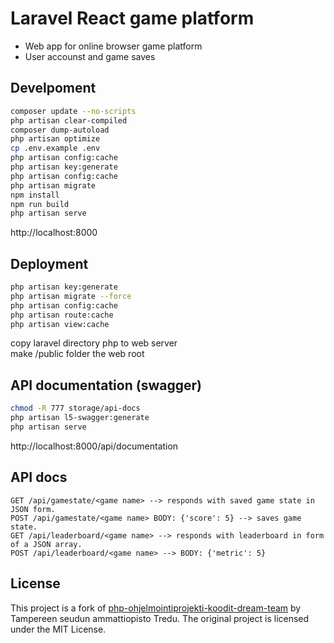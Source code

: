 # Laravel React game platform
- Web app for online browser game platform
- User accounst and game saves

## Develpoment
```bash
composer update --no-scripts
php artisan clear-compiled 
composer dump-autoload
php artisan optimize
cp .env.example .env
php artisan config:cache
php artisan key:generate
php artisan config:cache
php artisan migrate
npm install
npm run build
php artisan serve
```
http://localhost:8000

## Deployment
```bash
php artisan key:generate
php artisan migrate --force
php artisan config:cache
php artisan route:cache
php artisan view:cache
```
copy laravel directory php to web server  
make /public folder the web root

## API documentation (swagger)
```bash
chmod -R 777 storage/api-docs
php artisan l5-swagger:generate
php artisan serve
```
http://localhost:8000/api/documentation

## API docs
```
GET /api/gamestate/<game name> --> responds with saved game state in JSON form.  
POST /api/gamestate/<game name> BODY: {'score': 5} --> saves game state.  
GET /api/leaderboard/<game name> --> responds with leaderboard in form of a JSON array.  
POST /api/leaderboard/<game name> --> BODY: {'metric': 5}  
```

## License
This project is a fork of [php-ohjelmointiprojekti-koodit-dream-team](https://github.com/tredu/php-ohjelmointiprojekti-koodit-dream-team) by Tampereen seudun ammattiopisto Tredu. The original project is licensed under the MIT License.
